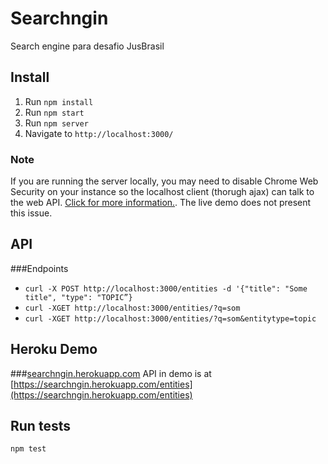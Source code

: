 # Searchngin
Search engine para desafio JusBrasil

## Install
1. Run `npm install`
2. Run `npm start`
3. Run `npm server`
4. Navigate to `http://localhost:3000/`

### Note
If you are running the server locally, you may need to disable Chrome Web Security on your instance so the localhost client (thorugh ajax) can talk to the web API. [Click for more information.](http://stackoverflow.com/questions/3102819/disable-same-origin-policy-in-chrome). The live demo does not present this issue.

## API
###Endpoints
* `curl -X POST http://localhost:3000/entities -d '{"title": "Some title", "type": "TOPIC”}`
* `curl -XGET http://localhost:3000/entities/?q=som`
* `curl -XGET http://localhost:3000/entities/?q=som&entitytype=topic`

## Heroku Demo
###[searchngin.herokuapp.com](https://searchngin.herokuapp.com)
API in demo is at [https://searchngin.herokuapp.com/entities](https://searchngin.herokuapp.com/entities)

## Run tests
`npm test`